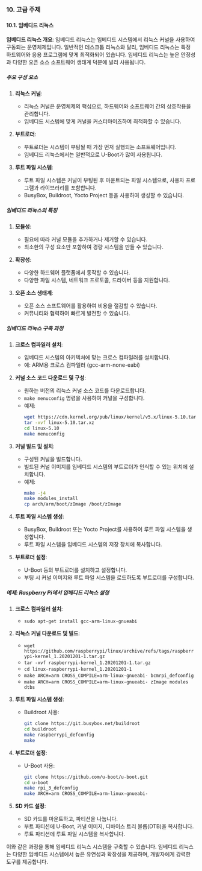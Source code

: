 ### 10. 고급 주제

#### 10.1. 임베디드 리눅스

**임베디드 리눅스 개요**:
임베디드 리눅스는 임베디드 시스템에서 리눅스 커널을 사용하여 구동되는 운영체제입니다. 일반적인 데스크톱 리눅스와 달리, 임베디드 리눅스는 특정 하드웨어와 응용 프로그램에 맞게 최적화되어 있습니다. 임베디드 리눅스는 높은 안정성과 다양한 오픈 소스 소프트웨어 생태계 덕분에 널리 사용됩니다.

##### 주요 구성 요소

1. **리눅스 커널**:
   - 리눅스 커널은 운영체제의 핵심으로, 하드웨어와 소프트웨어 간의 상호작용을 관리합니다.
   - 임베디드 시스템에 맞게 커널을 커스터마이즈하여 최적화할 수 있습니다.

2. **부트로더**:
   - 부트로더는 시스템이 부팅될 때 가장 먼저 실행되는 소프트웨어입니다.
   - 임베디드 리눅스에서는 일반적으로 U-Boot가 많이 사용됩니다.

3. **루트 파일 시스템**:
   - 루트 파일 시스템은 커널이 부팅된 후 마운트되는 파일 시스템으로, 사용자 프로그램과 라이브러리를 포함합니다.
   - BusyBox, Buildroot, Yocto Project 등을 사용하여 생성할 수 있습니다.

##### 임베디드 리눅스의 특징

1. **모듈성**:
   - 필요에 따라 커널 모듈을 추가하거나 제거할 수 있습니다.
   - 최소한의 구성 요소만 포함하여 경량 시스템을 만들 수 있습니다.

2. **확장성**:
   - 다양한 하드웨어 플랫폼에서 동작할 수 있습니다.
   - 다양한 파일 시스템, 네트워크 프로토콜, 드라이버 등을 지원합니다.

3. **오픈 소스 생태계**:
   - 오픈 소스 소프트웨어를 활용하여 비용을 절감할 수 있습니다.
   - 커뮤니티와 협력하여 빠르게 발전할 수 있습니다.

##### 임베디드 리눅스 구축 과정

1. **크로스 컴파일러 설치**:
   - 임베디드 시스템의 아키텍처에 맞는 크로스 컴파일러를 설치합니다.
   - 예: ARM용 크로스 컴파일러 (gcc-arm-none-eabi)

2. **커널 소스 코드 다운로드 및 구성**:
   - 원하는 버전의 리눅스 커널 소스 코드를 다운로드합니다.
   - `make menuconfig` 명령을 사용하여 커널을 구성합니다.
   - 예제:
     ```bash
     wget https://cdn.kernel.org/pub/linux/kernel/v5.x/linux-5.10.tar.xz
     tar -xvf linux-5.10.tar.xz
     cd linux-5.10
     make menuconfig
     ```

3. **커널 빌드 및 설치**:
   - 구성된 커널을 빌드합니다.
   - 빌드된 커널 이미지를 임베디드 시스템의 부트로더가 인식할 수 있는 위치에 설치합니다.
   - 예제:
     ```bash
     make -j4
     make modules_install
     cp arch/arm/boot/zImage /boot/zImage
     ```

4. **루트 파일 시스템 생성**:
   - BusyBox, Buildroot 또는 Yocto Project를 사용하여 루트 파일 시스템을 생성합니다.
   - 루트 파일 시스템을 임베디드 시스템의 저장 장치에 복사합니다.

5. **부트로더 설정**:
   - U-Boot 등의 부트로더를 설치하고 설정합니다.
   - 부팅 시 커널 이미지와 루트 파일 시스템을 로드하도록 부트로더를 구성합니다.

##### 예제: Raspberry Pi에서 임베디드 리눅스 설정

1. **크로스 컴파일러 설치**:
   - `sudo apt-get install gcc-arm-linux-gnueabi`

2. **리눅스 커널 다운로드 및 빌드**:
   - `wget https://github.com/raspberrypi/linux/archive/refs/tags/raspberrypi-kernel_1.20201201-1.tar.gz`
   - `tar -xvf raspberrypi-kernel_1.20201201-1.tar.gz`
   - `cd linux-raspberrypi-kernel_1.20201201-1`
   - `make ARCH=arm CROSS_COMPILE=arm-linux-gnueabi- bcmrpi_defconfig`
   - `make ARCH=arm CROSS_COMPILE=arm-linux-gnueabi- zImage modules dtbs`

3. **루트 파일 시스템 생성**:
   - Buildroot 사용:
     ```bash
     git clone https://git.busybox.net/buildroot
     cd buildroot
     make raspberrypi_defconfig
     make
     ```

4. **부트로더 설정**:
   - U-Boot 사용:
     ```bash
     git clone https://github.com/u-boot/u-boot.git
     cd u-boot
     make rpi_3_defconfig
     make ARCH=arm CROSS_COMPILE=arm-linux-gnueabi-
     ```

5. **SD 카드 설정**:
   - SD 카드를 마운트하고, 파티션을 나눕니다.
   - 부트 파티션에 U-Boot, 커널 이미지, 디바이스 트리 블롭(DTB)을 복사합니다.
   - 루트 파티션에 루트 파일 시스템을 복사합니다.

이와 같은 과정을 통해 임베디드 리눅스 시스템을 구축할 수 있습니다. 임베디드 리눅스는 다양한 임베디드 시스템에서 높은 유연성과 확장성을 제공하며, 개발자에게 강력한 도구를 제공합니다.
